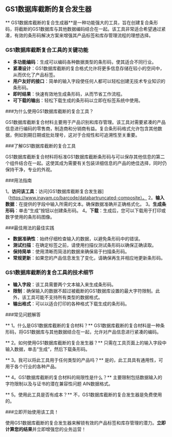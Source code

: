 ## GS1数据库截断的复合发生器

** GS1数据库截断的复合生成器**是一种功能强大的工具，旨在创建复合条形码，将截断的GS1数据库与其他数据编码结合在一起。该工具非常适合希望通过紧凑，有效的条形码解决方案来增强其产品标签和库存管理流程的理想选择。

### GS1数据库截断复合工具的关键功能

-  **多功能编码**：生成可以编码各种数据类型的条形码，使其适合不同行业。
-  **紧凑设计**：GS1数据库截断的复合格式允许将更多信息存储在较小的空间中，从而优化了产品标签。
-  **用户友好的接口**：简单的输入字段使任何人都可以轻松创建无技术专业知识的条形码。
-  **即时结果**：快速有效地生成条形码，从而节省工作流程。
-  **可下载的输出**：轻松下载生成的条形码以立即在标签系统中使用。

###为什么使用GS1数据库截断的复合工具？

GS1数据库截断复合材料主要用于产品识别和库存管理。该工具对需要紧凑的产品信息进行编码的零售商，制造商和分销商有益。复合条形码格式允许包含其他数据，例如到期日期或批处理号，这对于合规性和可追溯性至关重要。

###了解GS1数据库截断的复合工具

GS1数据库截断复合材料将标准GS1数据库截断条形码与可以保存其他信息的第二个组件结合在一起。这使其成为需要有关包装详细信息的产品的绝佳选择，同时仍保持干净，专业的外观。

###用法指南

1。**访问该工具**：访问[GS1数据库截断复合发生器]（https://www.inayam.co/barcode/databartruncated-composite）。
2。**输入数据**：在提供的字段中输入所需的文本。确保数据准确并正确格式化。
3。**生成条形码**：单击“生成”按钮以创建条形码。
4。**下载**：生成后，您可以下载用于打印或数字使用的条形码图像。

###最佳用法的最佳实践

-  **数据准确性**：始终仔细检查输入的数据，以避免条形码中的错误。
-  **测试扫描**：在确定标签之前，请使用扫描仪测试条形码以确保正确读取。
-  **保持简单**：使用清晰而简洁的数据来确保易于扫描条形码。
-  **常规更新**：如果您的产品信息发生了变化，请确保再生并相应地更新条形码。

### GS1数据库截断的复合工具的技术细节

-  **输入字段**：该工具需要两个文本输入来生成条形码。
-  **限制**：确保输入的数据不超过被截断的GS1数据库设置的最大字符限制。此外，该工具可能不支持所有类型的数据格式。
-  **输出格式**：可以以适合打印的各种格式下载生成的条形码。

###常见问题解答

** 1。什么是GS1数据库截断的复合材料？**
GS1数据库截断的复合材料是一种条形码，将GS1数据库与其他数据结合在一起，允许对产品信息进行紧凑的编码。

** 2。如何使用GS1数据库截断的复合发生器？**
只需在工具页面上的输入字段中输入数据，单击“生成”，然后下载条形码。

** 3。我可以将此工具用于任何类型的产品吗？**
是的，此工具具有通用性，可用于各个行业的各种产品。

** 4。GS1数据库截断的复合材料的局限性是什么？**
主要限制包括数据输入的字符限制以及与证书的潜在兼容性问题 AIN数据格式。

** 5。使用此工具是否有成本？**
不，GS1数据库截断的复合发生器是免费使用的。

###立即开始使用该工具！

使用GS1数据库截断的复合发生器来解锁有效的产品标签和库存管理的潜力。**立即计算您的结果**并立即增强您的业务运营！